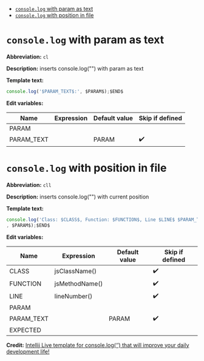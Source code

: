 * [`console.log` with param as text](#consolelog-with-param-as-text)
* [`console.log` with position in file](#consolelog-with-position-in-file)

# `console.log` with param as text

**Abbreviation:** `cl`

**Description:** inserts console.log("") with param as text

**Template text:**
```javascript
console.log('$PARAM_TEXT$:', $PARAM$);$END$
```

**Edit variables:**

| Name       | Expression     | Default value | Skip if defined    |
|------------|----------------|---------------|--------------------|
| PARAM      |                |               |                    |
| PARAM_TEXT |                | PARAM         | :heavy_check_mark: |


# `console.log` with position in file

**Abbreviation:** `cll`

**Description:** inserts console.log("") with current position

**Template text:**
```javascript
console.log('Class: $CLASS$, Function: $FUNCTION$, Line $LINE$ $PARAM_TEXT$($EXPECTED$): '
, $PARAM$);$END$
```

**Edit variables:**

| Name       | Expression     | Default value | Skip if defined    |
|------------|----------------|---------------|--------------------|
| CLASS      | jsClassName()  |               | :heavy_check_mark: |
| FUNCTION   | jsMethodName() |               | :heavy_check_mark: |
| LINE       | lineNumber()   |               | :heavy_check_mark: |
| PARAM      |                |               |                    |
| PARAM_TEXT |                | PARAM         | :heavy_check_mark: |
| EXPECTED   |                |               |                    |

**Credit:** [Intellij Live template for console.log(‘’) that will improve your daily development life!](https://medium.com/netscape/intellij-live-template-for-console-log-that-will-improve-your-daily-development-life-ef1320a8fe81)
